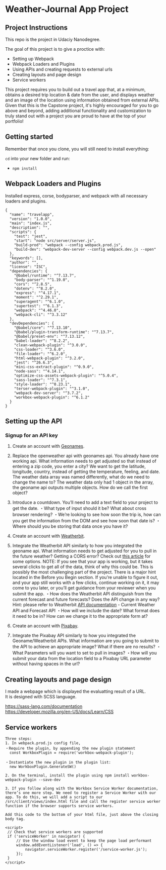 # Weather-Journal App Project<br>
## Project Instructions

This repo is the project in Udaciy Nanodegree.

The goal of this project is to give a proctice with:
- Setting up Webpack
- Webpack Loaders and Plugins
- Using APIs and creating requests to external urls
- Creating layouts and page design
- Service workers


This project requires you to build out a travel app that, at a minimum, obtains a desired trip location & date from the user, and displays weather and an image of the location using information obtained from external APIs. Given that this is the Capstone project, it's highly encouraged for you to go above and beyond, adding additional functionality and customization to truly stand out with a project you are proud to have at the top of your portfolio!

## Getting started

Remember that once you clone, you will still need to install everything:

`cd` into your new folder and run:
- `npm install`

## Webpack Loaders and Plugins
Installed express, corse, bodyparser, and webpack with all necessary loaders and plugins.
```
{
  "name": "travelapp",
  "version": "1.0.0",
  "main": "index.js",
  "description": "",
  "scripts": {
    "test": "jest",
    "start": "node src/server/server.js",
    "build-prod": "webpack --config webpack.prod.js",
    "build-dev": "webpack-dev-server --config webpack.dev.js --open"
  },
  "keywords": [],
  "author": "",
  "license": "ISC",
  "dependencies": {
    "@babel/runtime": "^7.13.7",
    "body-parser": "^1.19.0",
    "cors": "^2.8.5",
    "dotenv": "^8.2.0",
    "express": "^4.17.1",
    "moment": "^2.29.1",
    "superagent": "^6.1.0",
    "supertest": "^6.1.3",
    "webpack": "^4.46.0",
    "webpack-cli": "^3.3.12"
  },
  "devDependencies": {
    "@babel/core": "^7.13.10",
    "@babel/plugin-transform-runtime": "^7.13.7",
    "@babel/preset-env": "^7.13.12",
    "babel-loader": "^8.2.2",
    "clean-webpack-plugin": "^3.0.0",
    "css-loader": "^3.6.0",
    "file-loader": "^6.2.0",
    "html-webpack-plugin": "^3.2.0",
    "jest": "^26.6.3",
    "mini-css-extract-plugin": "^0.9.0",
    "node-sass": "^4.14.1",
    "optimize-css-assets-webpack-plugin": "^5.0.4",
    "sass-loader": "^7.3.1",
    "style-loader": "^0.23.1",
    "terser-webpack-plugin": "^3.1.0",
    "webpack-dev-server": "^3.7.2",
    "workbox-webpack-plugin": "^6.1.2"
  }
}

```
## Setting up the API

### Signup for an API key

1. Create an account with <a href= "http://www.geonames.org/export/web-services.html" target="_blank" >Geonames</a>.
2. Replace the openweather api with geonames api. You already have one working api. What information needs to get adjusted so that instead of entering a zip code, you enter a city? We want to get the latitude, longitude, country, instead of getting the temperature, feeling, and date.
The weather data array was named differently, what do we need to change the name to?
The weather data only had 1 object in the array, the geoname api outputs multiple objects. How do we call the first object?
3. Introduce a countdown. You’ll need to add a text field to your project to get the date.
    ・What type of input should it be? What about cross browser rendering?
    ・We’re looking to see how soon the trip is, how can you get the information from the DOM and see how soon that date is?
    ・Where should you be storing that data once you have it?

4. Create an account with <a href= "https://www.weatherbit.io/account/create" target="_blank" >Weatherbit</a>.
5. Integrate the Weatherbit API similarly to how you integrated the geoname api. What information needs to get adjusted for you to pull in the future weather? Getting a CORS error? Check out <a href= "https://medium.com/@dtkatz/3-ways-to-fix-the-cors-error-and-how-access-control-allow-origin-works-d97d55946d9" target="_blank" >this article</a> for some options. NOTE: If you see that your app is working, but it takes several clicks to get all of the data, think of why this could be. This is possibly the most challenging part of the project. There is a major hint located in the Before you Begin section. If you’re unable to figure it out, and your app still works with a few clicks, continue working on it, it may come to you later, or you’ll get guidance from your reviewer when you submit the app.
    ・How does the Weatherbit API distinguish from the current forecast and future forecasts? Does the API change in any way? Hint: please refer to Weatherbit <a href= "https://www.weatherbit.io/api" target="_blank" >API documentation</a> - Current Weather API and Forecast API
    ・How will we include the date? What format does it need to be in? How can we change it to the appropriate form   at?

6. Create an account with <a href= "https://pixabay.com/api/docs/" target="_blank" >Pixabay</a>.
7. Integrate the Pixabay API similarly to how you integrated the Geoname/Weatherbit APIs. What information are you going to submit to the API to achieve an appropriate image? What if there are no results?
    ・What Parameters will you want to set to pull in images?
    ・How will you submit your data from the location field to a Pixabay URL parameter without having spaces in the url?

## Creating layouts and page design
I made a webpage which is displayed the evaluatting result of a URL.<br>
It is designed with SCSS language.<br>

https://sass-lang.com/documentation<br>
https://developer.mozilla.org/en-US/docs/Learn/CSS<br>

## Service workers
```
Three steps:
1. In webpack.prod.js config file,
・Require the plugin, by appending the new plugin statement
  const WorkboxPlugin = require('workbox-webpack-plugin');

・Instantiate the new plugin in the plugin list:
  new WorkboxPlugin.GenerateSW()

2. On the terminal, install the plugin using npm install workbox-webpack-plugin --save-dev

3. If you follow along with the Workbox Service Worker documentation, there’s one more step. We need to register a Service Worker with our app. To do this, we will add a script to our /src/client/views/index.html file and call the register service worker function if the browser supports service workers.

Add this code to the bottom of your html file, just above the closing body tag.

<script>
 // Check that service workers are supported
 if ('serviceWorker' in navigator) {
     // Use the window load event to keep the page load performant
     window.addEventListener('load', () => {
         navigator.serviceWorker.register('/service-worker.js');
     });
 }
</script>
```
